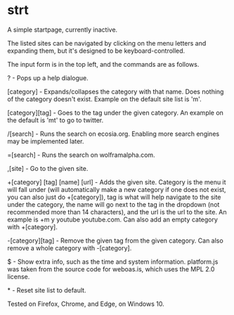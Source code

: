 # strt
A simple startpage, currently inactive.

The listed sites can be navigated by clicking on the menu letters and expanding them, but it's designed to be keyboard-controlled.

The input form is in the top left, and the commands are as follows.

? - Pops up a help dialogue.

[category] - Expands/collapses the category with that name. Does nothing of the category doesn't exist. Example on the default site list is 'm'.

[category][tag] - Goes to the tag under the given category. An example on the default is 'mt' to go to twitter.

/[search] - Runs the search on ecosia.org. Enabling more search engines may be implemented later.

=[search] - Runs the search on wolframalpha.com.

,[site] - Go to the given site.

+[category] [tag] [name] [url] - Adds the given site. Category is the menu it will fall under (will automatically make a new category if one does not exist, you can also just do +[category]), tag is what will help navigate to the site under the category, the name will go next to the tag in the dropdown (not recommended more than 14 characters), and the url is the url to the site. An example is +m y youtube youtube.com. Can also add an empty category with +[category].

-[category][tag] - Remove the given tag from the given category. Can also remove a whole category with -[category].

$ - Show extra info, such as the time and system information. platform.js was taken from the source code for weboas.is, which uses the MPL 2.0 license. 

\* - Reset site list to default.

Tested on Firefox, Chrome, and Edge, on Windows 10. 

